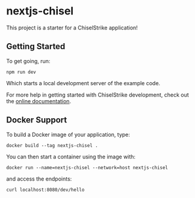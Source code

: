 # nextjs-chisel

This project is a starter for a ChiselStrike application!

## Getting Started

To get going, run:

```console
npm run dev
```

Which starts a local development server of the example code.

For more help in getting started with ChiselStrike development, check out the
[online documentation](https://docs.chiselstrike.com).

## Docker Support

To build a Docker image of your application, type:

```console
docker build --tag nextjs-chisel .
```

You can then start a container using the image with:

```
docker run --name=nextjs-chisel --network=host nextjs-chisel
```

and access the endpoints:

```
curl localhost:8080/dev/hello
```

